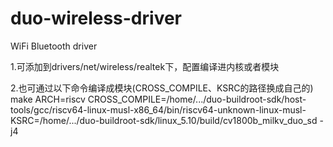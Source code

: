 # duo-wireless-driver
WiFi Bluetooth driver


1.可添加到drivers/net/wireless/realtek下，配置编译进内核或者模块

2.也可通过以下命令编译成模块(CROSS_COMPILE、KSRC的路径换成自己的)
make ARCH=riscv CROSS_COMPILE=/home/.../duo-buildroot-sdk/host-tools/gcc/riscv64-linux-musl-x86_64/bin/riscv64-unknown-linux-musl- KSRC=/home/.../duo-buildroot-sdk/linux_5.10/build/cv1800b_milkv_duo_sd -j4
